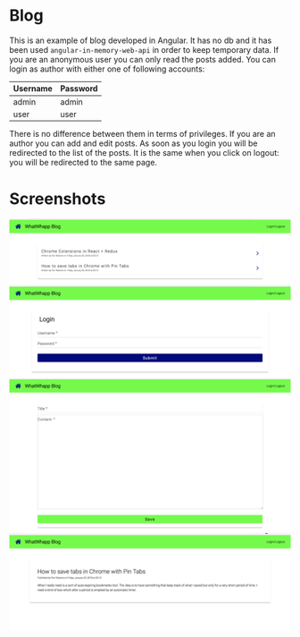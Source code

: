 # Blog

This is an example of blog developed in Angular. It has no db and it has been used `angular-in-memory-web-api` in order to keep temporary data. If you are an anonymous user you can only read the posts added. You can login as author with either one of following accounts:

| Username | Password |
| -------- | -------- |
| admin    | admin    |
| user     | user     |

There is no difference between them in terms of privileges. If you are an author you can add and edit posts. As soon as you login you will be redirected to the list of the posts. It is the same when you click on logout: you will be redirected to the same page.

# Screenshots

<img src="/images/image1.png" />
<img src="/images/image2.png" />
<img src="/images/image3.47.31.png" />
<img src="/images/image4.png" />
